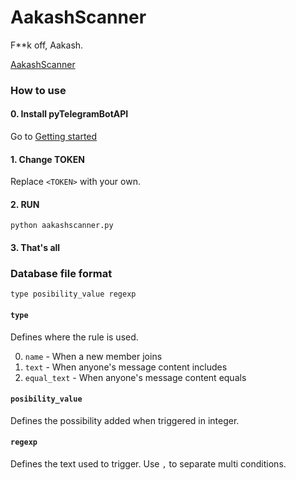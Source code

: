 # AakashScanner
F**k off, Aakash.

[AakashScanner](https://telegram.me/Rachel_bot)

### How to use

#### 0. Install pyTelegramBotAPI

Go to [Getting started](https://github.com/eternnoir/pyTelegramBotAPI#getting-started)

#### 1. Change TOKEN

Replace `<TOKEN>` with your own.

#### 2. RUN

```shell
python aakashscanner.py
```

#### 3. That's all

### Database file format

```
type posibility_value regexp
```

#### `type`

Defines where the rule is used.

0. `name` - When a new member joins
1. `text` - When anyone's message content includes
2. `equal_text` - When anyone's message content equals

#### `posibility_value`

Defines the possibility added when triggered in integer.

#### `regexp`

Defines the text used to trigger. Use `,` to separate multi conditions.